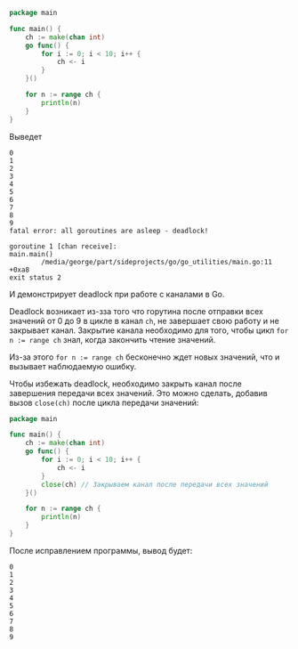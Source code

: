 ```go
package main

func main() {
	ch := make(chan int)
	go func() {
		for i := 0; i < 10; i++ {
			ch <- i
		}
	}()

	for n := range ch {
		println(n)
	}
}

```
Выведет
```
0
1
2
3
4
5
6
7
8
9
fatal error: all goroutines are asleep - deadlock!

goroutine 1 [chan receive]:
main.main()
        /media/george/part/sideprojects/go/go_utilities/main.go:11 +0xa8
exit status 2
```
И демонстрирует deadlock при работе с каналами в Go.

Deadlock возникает из-зза того что горутина после отправки всех значений от 0 до 9 в цикле в канал `ch`, не завершает свою работу и не закрывает канал. Закрытие канала необходимо для того, чтобы цикл `for n := range ch` знал, когда закончить чтение значений.

Из-за этого `for n := range ch` бесконечно ждет новых значений, что и вызывает наблюдаемую ошибку.

Чтобы избежать deadlock, необходимо закрыть канал после завершения передачи всех значений. Это можно сделать, добавив вызов `close(ch)` после цикла передачи значений:
```go
package main

func main() {
	ch := make(chan int)
	go func() {
		for i := 0; i < 10; i++ {
			ch <- i
		}
		close(ch) // Закрываем канал после передачи всех значений
	}()

	for n := range ch {
		println(n)
	}
}
```
После исправлением программы, вывод будет:
```
0
1
2
3
4
5
6
7
8
9
```
